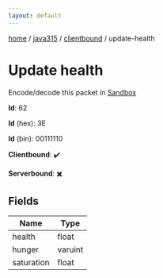 ```yaml
---
layout: default
---
```


[home](/)  /  [java315](/protocol/java315)  /  [clientbound](/protocol/java315/clientbound)  /  update-health

# Update health

Encode/decode this packet in [Sandbox](../../../sandbox/java315#clientbound.update_health)

**Id**: 62

**Id** (hex): 3E

**Id** (bin): 00111110

**Clientbound**: ✔️

**Serverbound**: ✖️

## Fields

Name | Type
---|---
health | float
hunger | varuint
saturation | float
